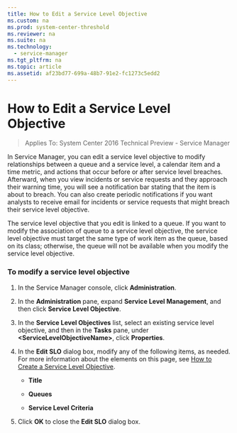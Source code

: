 ```yaml
---
title: How to Edit a Service Level Objective
ms.custom: na
ms.prod: system-center-threshold
ms.reviewer: na
ms.suite: na
ms.technology: 
  - service-manager
ms.tgt_pltfrm: na
ms.topic: article
ms.assetid: af23bd77-699a-48b7-91e2-fc1273c5edd2
---
```

# How to Edit a Service Level Objective

>Applies To: System Center 2016 Technical Preview - Service Manager

In Service Manager, you can edit a service level objective to modify relationships between a queue and a service level, a calendar item and a time metric, and actions that occur before or after service level breaches. Afterward, when you view incidents or service requests and they approach their warning time, you will see a notification bar stating that the item is about to breach. You can also create periodic notifications if you want analysts to receive email for incidents or service requests that might breach their service level objective.

The service level objective that you edit is linked to a queue. If you want to modify the association of queue to a service level objective, the service level objective must target the same type of work item as the queue, based on its class; otherwise, the queue will not be available when you modify the service level objective.

### To modify a service level objective

1.  In the Service Manager console, click **Administration**.

2.  In the **Administration** pane, expand **Service Level Management**, and then click **Service Level Objective**.

3.  In the **Service Level Objectives** list, select an existing service level objective, and then in the **Tasks** pane, under **<ServiceLevelObjectiveName\>**, click **Properties**.

4.  In the **Edit SLO** dialog box, modify any of the following items, as needed. For more information about the elements on this page, see [How to Create a Service Level Objective](How-to-Create-a-Service-Level-Objective.md).

    -   **Title**

    -   **Queues**

    -   **Service Level Criteria**

5.  Click **OK** to close the **Edit SLO** dialog box.



